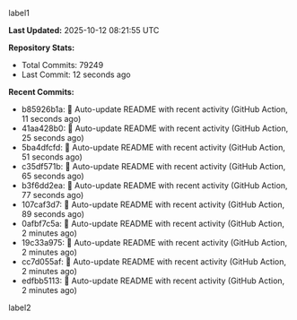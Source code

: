 
label1 
<!-- ACTIVITY_START -->
**Last Updated:** 2025-10-12 08:21:55 UTC

**Repository Stats:**
- Total Commits: 79249
- Last Commit: 12 seconds ago

**Recent Commits:**
- b85926b1a: 🤖 Auto-update README with recent activity (GitHub Action, 11 seconds ago)
- 41aa428b0: 🤖 Auto-update README with recent activity (GitHub Action, 25 seconds ago)
- 5ba4dfcfd: 🤖 Auto-update README with recent activity (GitHub Action, 51 seconds ago)
- c35df571b: 🤖 Auto-update README with recent activity (GitHub Action, 65 seconds ago)
- b3f6dd2ea: 🤖 Auto-update README with recent activity (GitHub Action, 77 seconds ago)
- 107caf3d7: 🤖 Auto-update README with recent activity (GitHub Action, 89 seconds ago)
- 0afbf7c5a: 🤖 Auto-update README with recent activity (GitHub Action, 2 minutes ago)
- 19c33a975: 🤖 Auto-update README with recent activity (GitHub Action, 2 minutes ago)
- cc7d055af: 🤖 Auto-update README with recent activity (GitHub Action, 2 minutes ago)
- edfbb5113: 🤖 Auto-update README with recent activity (GitHub Action, 2 minutes ago)
<!-- ACTIVITY_END -->

label2

